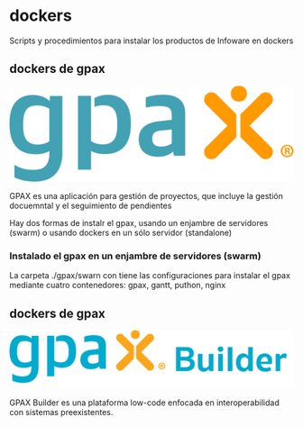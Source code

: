 # dockers

Scripts y procedimientos para instalar los productos de Infoware en dockers


## dockers de gpax

![alt](https://github.com/infowarecr/dockers/blob/main/gpax/gpax.png)

GPAX es una aplicación para gestión de proyectos, que incluye la gestión docuemntal y el seguimiento de pendientes

Hay dos formas de instalr el gpax, usando un enjambre de servidores (swarm) o usando dockers en un sólo servidor (standalone)


### Instalado el gpax en un enjambre de servidores (swarm)

La carpeta ./gpax/swarn con tiene las configuraciones para instalar el gpax mediante cuatro contenedores: gpax, gantt, puthon, nginx


## dockers de gpax

![alt](https://github.com/infowarecr/dockers/blob/main/gpaxbuilder/gpaxbuilder.png)

GPAX Builder es una plataforma low-code enfocada en interoperabilidad con sistemas preexistentes.
